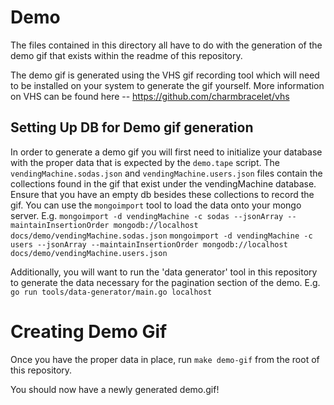 # Demo

The files contained in this directory all have to do with the generation of the demo
gif that exists within the readme of this repository.

The demo gif is generated using the VHS gif recording tool which will need to be installed on your
system to generate the gif yourself. More information on VHS can be found here -- https://github.com/charmbracelet/vhs

## Setting Up DB for Demo gif generation

In order to generate a demo gif you will first need to initialize your database with the proper data that is
expected by the `demo.tape` script. The `vendingMachine.sodas.json` and `vendingMachine.users.json` files
contain the collections found in the gif that exist under the vendingMachine database. Ensure that you have
an empty db besides these collections to record the gif. You can use the `mongoimport` tool to load
the data onto your mongo server. E.g.
`mongoimport -d vendingMachine -c sodas --jsonArray --maintainInsertionOrder mongodb://localhost docs/demo/vendingMachine.sodas.json`
`mongoimport -d vendingMachine -c users --jsonArray --maintainInsertionOrder mongodb://localhost docs/demo/vendingMachine.users.json`

Additionally, you will want to run the 'data generator' tool in this repository to generate the data necessary for
the pagination section of the demo. E.g. `go run tools/data-generator/main.go localhost`

# Creating Demo Gif

Once you have the proper data in place, run `make demo-gif` from the root of this repository.

You should now have a newly generated demo.gif!